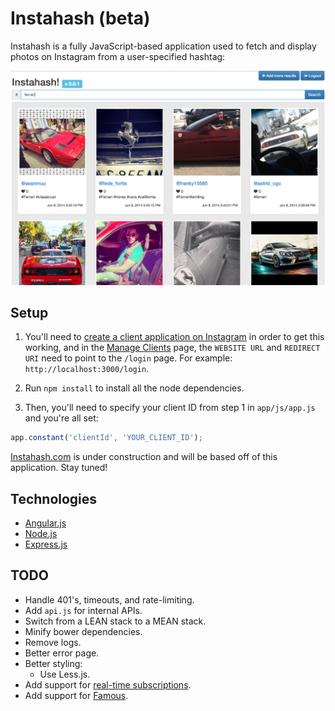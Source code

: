 # Instahash (beta)

Instahash is a fully JavaScript-based application used to fetch and display
photos on Instagram from a user-specified hashtag:

![Instahash Screenshot](screenshots/instahash.png?raw=true "Instahash main page")

## Setup
1. You'll need to [create a client application
on Instagram](http://instagram.com/developer/register/) in order to get this
working, and in the [Manage Clients](http://instagram.com/developer/clients/manage/)
page, the `WEBSITE URL` and `REDIRECT URI` need to point to the `/login` page.
For example: `http://localhost:3000/login`.

2. Run `npm install` to install all the node dependencies.

3. Then, you'll need to specify your client ID from step 1 in `app/js/app.js`
and you're all set:
```js
app.constant('clientId', 'YOUR_CLIENT_ID');
```

[Instahash.com](http://instahash.com) is under construction and will be based off
of this application. Stay tuned!

## Technologies
* [Angular.js](https://angularjs.org/)
* [Node.js](http://nodejs.org/)
* [Express.js](http://expressjs.com/)

## TODO
* Handle 401's, timeouts, and rate-limiting.
* Add `api.js` for internal APIs.
* Switch from a LEAN stack to a MEAN stack.
* Minify bower dependencies.
* Remove logs.
* Better error page.
* Better styling:
  * Use Less.js.
* Add support for [real-time subscriptions](http://instagram.com/developer/realtime/).
* Add support for [Famous](http://famo.us/).
